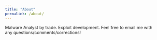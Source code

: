 ```yaml
---
title: "About"
permalink: /about/
---
```


Malware Analyst by trade. Exploit development. Feel free to email me with any questions/comments/corrections!
